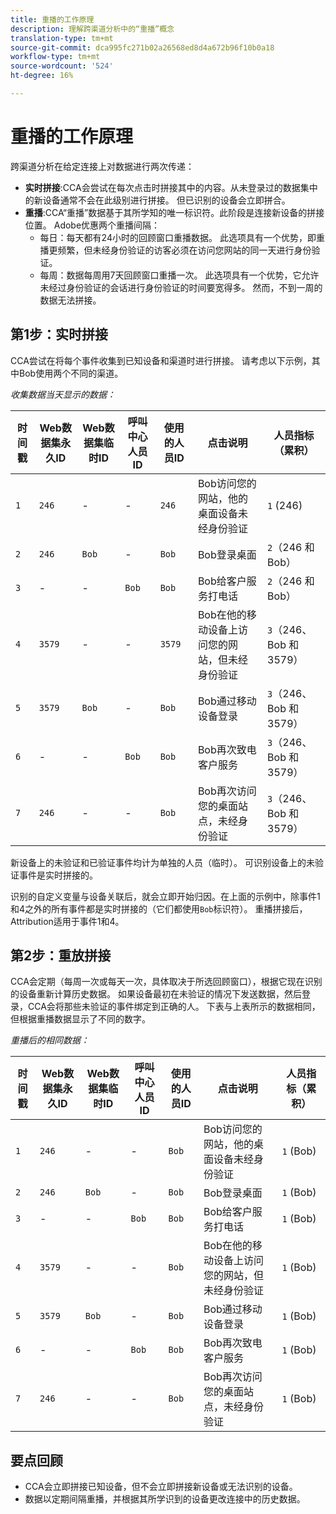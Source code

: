 ```yaml
---
title: 重播的工作原理
description: 理解跨渠道分析中的“重播”概念
translation-type: tm+mt
source-git-commit: dca995fc271b02a26568ed8d4a672b96f10b0a18
workflow-type: tm+mt
source-wordcount: '524'
ht-degree: 16%

---
```



# 重播的工作原理

跨渠道分析在给定连接上对数据进行两次传递：

* **实时拼接**:CCA会尝试在每次点击时拼接其中的内容。从未登录过的数据集中的新设备通常不会在此级别进行拼接。 但已识别的设备会立即拼合。
* **重播**:CCA“重播”数据基于其所学知的唯一标识符。此阶段是连接新设备的拼接位置。 Adobe优惠两个重播间隔：
   * 每日：每天都有24小时的回顾窗口重播数据。 此选项具有一个优势，即重播更频繁，但未经身份验证的访客必须在访问您网站的同一天进行身份验证。
   * 每周：数据每周用7天回顾窗口重播一次。 此选项具有一个优势，它允许未经过身份验证的会话进行身份验证的时间要宽得多。 然而，不到一周的数据无法拼接。

## 第1步：实时拼接

CCA尝试在将每个事件收集到已知设备和渠道时进行拼接。 请考虑以下示例，其中Bob使用两个不同的渠道。

*收集数据当天显示的数据：*

| 时间戳 | Web数据集永久ID | Web数据集临时ID | 呼叫中心人员ID | 使用的人员ID | 点击说明 | 人员指标（累积） |
| --- | --- | --- | --- | --- | --- | --- |
| `1` | `246` | - | - | `246` | Bob访问您的网站，他的桌面设备未经身份验证 | `1` (246) |
| `2` | `246` | `Bob` | - | `Bob` | Bob登录桌面 | `2`（246 和 Bob） |
| `3` | - | - | `Bob` | `Bob` | Bob给客户服务打电话 | `2`（246 和 Bob） |
| `4` | `3579` | - | - | `3579` | Bob在他的移动设备上访问您的网站，但未经身份验证 | `3`（246、Bob 和 3579） |
| `5` | `3579` | `Bob` | - | `Bob` | Bob通过移动设备登录 | `3`（246、Bob 和 3579） |
| `6` | - | - | `Bob` | `Bob` | Bob再次致电客户服务 | `3`（246、Bob 和 3579） |
| `7` | `246` | - | - | `Bob` | Bob再次访问您的桌面站点，未经身份验证 | `3`（246、Bob 和 3579） |

新设备上的未验证和已验证事件均计为单独的人员（临时）。 可识别设备上的未验证事件是实时拼接的。

识别的自定义变量与设备关联后，就会立即开始归因。在上面的示例中，除事件1和4之外的所有事件都是实时拼接的（它们都使用`Bob`标识符）。 重播拼接后，Attribution适用于事件1和4。

## 第2步：重放拼接

CCA会定期（每周一次或每天一次，具体取决于所选回顾窗口），根据它现在识别的设备重新计算历史数据。 如果设备最初在未验证的情况下发送数据，然后登录，CCA会将那些未验证的事件绑定到正确的人。 下表与上表所示的数据相同，但根据重播数据显示了不同的数字。

*重播后的相同数据：*

| 时间戳 | Web数据集永久ID | Web数据集临时ID | 呼叫中心人员ID | 使用的人员ID | 点击说明 | 人员指标（累积） |
| --- | --- | --- | --- | --- | --- | --- |
| `1` | `246` | - | - | `Bob` | Bob访问您的网站，他的桌面设备未经身份验证 | `1` (Bob) |
| `2` | `246` | `Bob` | - | `Bob` | Bob登录桌面 | `1` (Bob) |
| `3` | - | - | `Bob` | `Bob` | Bob给客户服务打电话 | `1` (Bob) |
| `4` | `3579` | - | - | `Bob` | Bob在他的移动设备上访问您的网站，但未经身份验证 | `1` (Bob) |
| `5` | `3579` | `Bob` | - | `Bob` | Bob通过移动设备登录 | `1` (Bob) |
| `6` | - | - | `Bob` | `Bob` | Bob再次致电客户服务 | `1` (Bob) |
| `7` | `246` | - | - | `Bob` | Bob再次访问您的桌面站点，未经身份验证 | `1` (Bob) |

## 要点回顾

* CCA会立即拼接已知设备，但不会立即拼接新设备或无法识别的设备。
* 数据以定期间隔重播，并根据其所学识到的设备更改连接中的历史数据。
